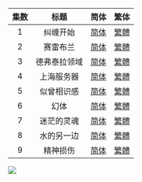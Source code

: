 

| 集数 | 标题 | 简体 | 繁体 |
| :--: | :--: | :--: | :--: |
| 1 | 纠缠开始 | [简体](https://raw.githubusercontent.com/SweetSub/SweetSub/master/Archive/Zegapain/%5BSweetSub%5D%20Zegapain%20-%2001.chs.ass) | [繁體](https://raw.githubusercontent.com/SweetSub/SweetSub/master/Archive/Zegapain/%5BSweetSub%5D%20Zegapain%20-%2001.cht.ass) |
| 2 | 赛雷布兰 | [简体](https://raw.githubusercontent.com/SweetSub/SweetSub/master/Archive/Zegapain/%5BSweetSub%5D%20Zegapain%20-%2002.chs.ass) | [繁體](https://raw.githubusercontent.com/SweetSub/SweetSub/master/Archive/Zegapain/%5BSweetSub%5D%20Zegapain%20-%2002.cht.ass) |
| 3 | 德弗泰拉领域 | [简体](https://raw.githubusercontent.com/SweetSub/SweetSub/master/Archive/Zegapain/%5BSweetSub%5D%20Zegapain%20-%2003.chs.ass) | [繁體](https://raw.githubusercontent.com/SweetSub/SweetSub/master/Archive/Zegapain/%5BSweetSub%5D%20Zegapain%20-%2003.cht.ass) |
| 4 | 上海服务器 | [简体](https://raw.githubusercontent.com/SweetSub/SweetSub/master/Archive/Zegapain/%5BSweetSub%5D%20Zegapain%20-%2004.chs.ass) | [繁體](https://raw.githubusercontent.com/SweetSub/SweetSub/master/Archive/Zegapain/%5BSweetSub%5D%20Zegapain%20-%2004.cht.ass) |
| 5 | 似曾相识感 | [简体](https://raw.githubusercontent.com/SweetSub/SweetSub/master/Archive/Zegapain/%5BSweetSub%5D%20Zegapain%20-%2005.chs.ass) | [繁體](https://raw.githubusercontent.com/SweetSub/SweetSub/master/Archive/Zegapain/%5BSweetSub%5D%20Zegapain%20-%2005.cht.ass) |
| 6 | 幻体 | [简体](https://raw.githubusercontent.com/SweetSub/SweetSub/master/Archive/Zegapain/%5BSweetSub%5D%20Zegapain%20-%2006.chs.ass) | [繁體](https://raw.githubusercontent.com/SweetSub/SweetSub/master/Archive/Zegapain/%5BSweetSub%5D%20Zegapain%20-%2006.cht.ass) |
| 7 | 迷茫的灵魂 | [简体](https://raw.githubusercontent.com/SweetSub/SweetSub/master/Archive/Zegapain/%5BSweetSub%5D%20Zegapain%20-%2007.chs.ass) | [繁體](https://raw.githubusercontent.com/SweetSub/SweetSub/master/Archive/Zegapain/%5BSweetSub%5D%20Zegapain%20-%2007.cht.ass) |
| 8 | 水的另一边 | [简体](https://raw.githubusercontent.com/SweetSub/SweetSub/master/Archive/Zegapain/%5BSweetSub%5D%20Zegapain%20-%2008.chs.ass) | [繁體](https://raw.githubusercontent.com/SweetSub/SweetSub/master/Archive/Zegapain/%5BSweetSub%5D%20Zegapain%20-%2008.cht.ass) |
| 9 | 精神损伤 | [简体](https://raw.githubusercontent.com/SweetSub/SweetSub/master/Archive/Zegapain/%5BSweetSub%5D%20Zegapain%20-%2009.chs.ass) | [繁體](https://raw.githubusercontent.com/SweetSub/SweetSub/master/Archive/Zegapain/%5BSweetSub%5D%20Zegapain%20-%2009.cht.ass) |


![](https://p.sda1.dev/13/a60bc07791b5bec6d9a7bd2a1b947bb0/Zegapain.jpg)